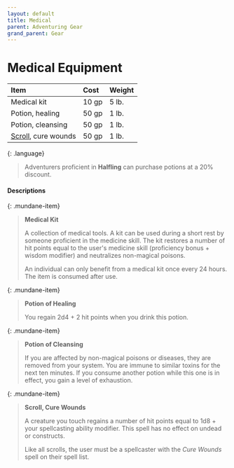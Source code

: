 ```yaml
---
layout: default
title: Medical
parent: Adventuring Gear
grand_parent: Gear
---
```


# Medical Equipment

| Item                              | Cost  | Weight |
| :-------------------------------- | :---- | :----- |
| Medical kit                       | 10 gp | 5 lb.  |
| Potion, healing                   | 50 gp | 1 lb.  |
| Potion, cleansing                 | 50 gp | 1 lb.  |
| [Scroll](../scrolls), cure wounds | 50 gp | 1 lb.  |

{: .language}
> Adventurers proficient in **Halfling** can purchase potions at a 20% discount.


#### Descriptions

{: .mundane-item}
> **Medical Kit**
>
> A collection of medical tools. A kit can be used during a short rest by someone proficient in the medicine skill. The kit restores a number of hit points equal to the user's medicine skill (proficiency bonus + wisdom modifier) and neutralizes non-magical poisons.
> 
> An individual can only benefit from a medical kit once every 24 hours. The item is consumed after use.

{: .mundane-item}
> **Potion of Healing**
> 
> You regain 2d4 + 2 hit points when you drink this potion. 

{: .mundane-item}
> **Potion of Cleansing**
> 
> If you are affected by non-magical poisons or diseases, they are removed from your system. You are immune to similar toxins for the next ten minutes. If you consume another potion while this one is in effect, you gain a level of exhaustion.

{: .mundane-item}
> **Scroll, Cure Wounds**
>
> A creature you touch regains a number of hit points equal to 1d8 + your spellcasting ability modifier. This spell has no effect on undead or constructs.
>
> Like all scrolls, the user must be a spellcaster with the _Cure Wounds_ spell on their spell list.